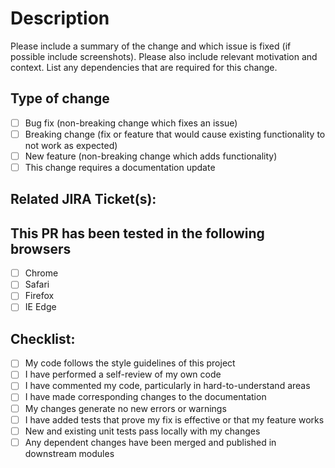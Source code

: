 # Description

Please include a summary of the change and which issue is fixed (if possible include screenshots). Please also include relevant motivation and context. List any dependencies that are required for this change.

## Type of change

- [ ] Bug fix (non-breaking change which fixes an issue)
- [ ] Breaking change (fix or feature that would cause existing functionality to not work as expected)
- [ ] New feature (non-breaking change which adds functionality)
- [ ] This change requires a documentation update

## Related JIRA Ticket(s): 

## This PR has been tested in the following browsers

- [ ] Chrome
- [ ] Safari
- [ ] Firefox
- [ ] IE Edge

## Checklist:

- [ ] My code follows the style guidelines of this project
- [ ] I have performed a self-review of my own code
- [ ] I have commented my code, particularly in hard-to-understand areas
- [ ] I have made corresponding changes to the documentation
- [ ] My changes generate no new errors or warnings
- [ ] I have added tests that prove my fix is effective or that my feature works
- [ ] New and existing unit tests pass locally with my changes
- [ ] Any dependent changes have been merged and published in downstream modules